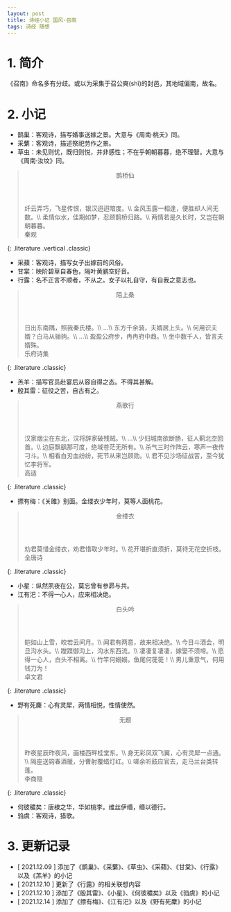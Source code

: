 ```yaml
---
layout: post
title: 诗经小记 国风·召南
tags: 诗经 随想
---
```


# 1. 简介

《召南》命名多有分歧。或以为采集于召公奭(shì)的封邑，其地域偏南，故名。

# 2. 小记

- 鹊巢：客观诗，描写婚事送嫁之景。大意与《周南·桃夭》同。
- 采蘩：客观诗，描述祭祀劳作之景。
- 草虫：未见则忧，既归则悦，并非感性；不在乎朝朝暮暮，绝不理智。大意与《周南·汝坟》同。

> <header>鹊桥仙</header>
> 纤云弄巧，飞星传恨，银汉迢迢暗度。\\
> 金风玉露一相逢，便胜却人间无数。\\
> 柔情似水，佳期如梦，忍顾鹊桥归路。\\
> 两情若是久长时，又岂在朝朝暮暮。
> <footer>秦观</footer>
{: .literature .vertical .classic}

- 采蘋：客观诗，描写女子出嫁前的风俗。
- 甘棠：映阶碧草自春色，隔叶黄鹂空好音。
- 行露：名不正言不顺者，不从之。女子以礼自守，有自我之意志也。

> <header>陌上桑</header>
> 日出东南隅，照我秦氏楼。\\
> ...\\
> 东方千余骑，夫婿居上头。\\
> 何用识夫婿？白马从骊驹。\\
> ...\\
> 盈盈公府步，冉冉府中趋。\\
> 坐中数千人，皆言夫婿殊。
> <footer>乐府诗集</footer>
{: .literature .classic}

- 羔羊：描写官员赴宴后从容自得之态。不得其甚解。
- 殷其雷：征役之苦，自古有之。

> <header>燕歌行</header>
> 汉家烟尘在东北，汉将辞家破残贼。\\
> ...\\
> 少妇城南欲断肠，征人蓟北空回首。\\
> 边庭飘飖那可度，绝域苍茫无所有。\\
> 杀气三时作阵云，寒声一夜传刁斗。\\
> 相看白刃血纷纷，死节从来岂顾勋。\\
> 君不见沙场征战苦，至今犹忆李将军。
> <footer>高适</footer>
{: .literature .classic}

- 摽有梅：《关雎》别面。金缕衣少年时，莫等人面桃花。

> <header>金缕衣</header>
> 劝君莫惜金缕衣，劝君惜取少年时。\\
> 花开堪折直须折，莫待无花空折枝。
> <footer>全唐诗</footer>
{: .literature .classic}

- 小星：纵然夙夜在公，莫忘曾有参昴与共。
- 江有汜：不得一心人，应来相决绝。

> <header>白头吟</header>
> 皑如山上雪，皎若云间月。\\
> 闻君有两意，故来相决绝。\\
> 今日斗酒会，明旦沟水头。\\
> 躞蹀御沟上，沟水东西流。\\
> 凄凄复凄凄，嫁娶不须啼。\\
> 愿得一心人，白头不相离。\\
> 竹竿何嫋嫋，鱼尾何簁簁！\\
> 男儿重意气，何用钱刀为！
> <footer>卓文君</footer>
{: .literature .classic}

- 野有死麇：心有灵犀，两情相悦，性情使然。

> <header>无题</header>
> 昨夜星辰昨夜风，画楼西畔桂堂东。\\
> 身无彩凤双飞翼，心有灵犀一点通。\\
> 隔座送钩春酒暖，分曹射覆蜡灯红。\\
> 嗟余听鼓应官去，走马兰台类转蓬。
> <footer>李商隐</footer>
{: .literature .classic}

- 何彼穠矣：唐棣之华，华如桃李。维丝伊缗，缗以德行。
- 驺虞：客观诗，猎歌。

# 3. 更新记录

- [ 2021.12.09 ] 添加了《鹊巢》、《采蘩》、《草虫》、《采蘋》、《甘棠》、《行露》以及《羔羊》的小记
- [ 2021.12.10 ] 更新了《行露》的相关联想内容
- [ 2021.12.10 ] 添加了《殷其雷》、《小星》、《何彼穠矣》以及《驺虞》的小记
- [ 2021.12.14 ] 添加了《摽有梅》、《江有汜》以及《野有死麇》的小记
